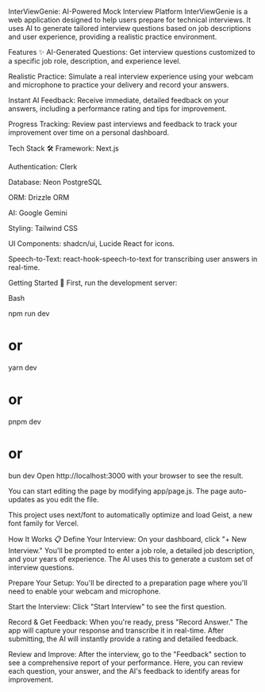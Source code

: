 InterViewGenie: AI-Powered Mock Interview Platform
InterViewGenie is a web application designed to help users prepare for technical interviews. It uses AI to generate tailored interview questions based on job descriptions and user experience, providing a realistic practice environment.

Features ✨
AI-Generated Questions: Get interview questions customized to a specific job role, description, and experience level.

Realistic Practice: Simulate a real interview experience using your webcam and microphone to practice your delivery and record your answers.

Instant AI Feedback: Receive immediate, detailed feedback on your answers, including a performance rating and tips for improvement.

Progress Tracking: Review past interviews and feedback to track your improvement over time on a personal dashboard.

Tech Stack 🛠️
Framework: Next.js

Authentication: Clerk

Database: Neon PostgreSQL

ORM: Drizzle ORM

AI: Google Gemini

Styling: Tailwind CSS

UI Components: shadcn/ui, Lucide React for icons.

Speech-to-Text: react-hook-speech-to-text for transcribing user answers in real-time.

Getting Started 🚀
First, run the development server:

Bash

npm run dev
# or
yarn dev
# or
pnpm dev
# or
bun dev
Open http://localhost:3000 with your browser to see the result.

You can start editing the page by modifying app/page.js. The page auto-updates as you edit the file.

This project uses next/font to automatically optimize and load Geist, a new font family for Vercel.

How It Works 📋
Define Your Interview: On your dashboard, click "+ New Interview." You'll be prompted to enter a job role, a detailed job description, and your years of experience. The AI uses this to generate a custom set of interview questions.

Prepare Your Setup: You'll be directed to a preparation page where you'll need to enable your webcam and microphone.

Start the Interview: Click "Start Interview" to see the first question.

Record & Get Feedback: When you're ready, press "Record Answer." The app will capture your response and transcribe it in real-time. After submitting, the AI will instantly provide a rating and detailed feedback.

Review and Improve: After the interview, go to the "Feedback" section to see a comprehensive report of your performance. Here, you can review each question, your answer, and the AI's feedback to identify areas for improvement.

